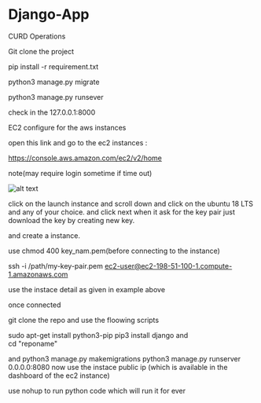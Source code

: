 # Django-App
CURD Operations


Git clone the project

pip install -r requirement.txt

python3 manage.py migrate

python3 manage.py runsever

check in the 127.0.0.1:8000


EC2 configure for the aws instances


open this link and go to the ec2 instances : 

https://console.aws.amazon.com/ec2/v2/home

note(may require login sometime if time out)


![alt text](https://docs.aws.amazon.com/quickstarts/latest/vmlaunch/images/vm-launch-instance.png)


click on the launch instance and scroll down and click on the ubuntu 18 LTS and any of your choice.
and click next when it ask for the key pair just download the key by creating new key.

and create a instance.

use chmod 400 key_nam.pem(before connecting to the instance)

ssh -i /path/my-key-pair.pem ec2-user@ec2-198-51-100-1.compute-1.amazonaws.com

use the instace detail as given in example above

once connected 

git clone the repo 
and use the floowing scripts


sudo apt-get install python3-pip
pip3 install django
and  
cd "reponame"

and 
python3 manage.py makemigrations
python3 manage.py runserver 0.0.0.0:8080
now use the instace public ip (which is available in the dashboard of the ec2 instance)

use nohup to run python code which will run it for ever
